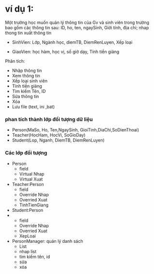 # ví dụ 1:
Một trường học muốn quản lý thông tin của Gv và sinh viên trong trường bao gồm các thông tin sau: ID, ho, ten, ngaySinh, Giới tính, địa chỉ; nhap thong tin xuất thông tin
- SinhVien: Lớp, Ngành học, diemTB, DiemRenLuyen, Xếp loại

- GiaoVien: học hàm, học vị, số giờ dạy, Tính tiền giảng

Phân tích:
- Nhập thông tin
- Xem thông tin
- Xếp loại sinh viên
- Tính tiền giảng
- Tìm kiếm Tên, ID
- Sửa thông tin
- Xóa
- Lưu file (text, ini ,bat)
### phan tích thành lớp đối tượng dữ liệu
- Person(MaSo, Ho, Ten,NgaySinh, GioiTinh,DiaChi,SoDienThoai)
- Teacher(HocHam, HocVi, SoGioDay)
- Student(Lop, Nganh, DiemTB, DiemRenLuyen)

### Các lớp đối tượng
- Person
  - field
  - Virtual Nhap
  - Virtual Xuat
- Teacher:Person
  - field
  - Override Nhap
  - Overried Xuat
  - TinhTienGiang
- Student:Person
- - field
  - Override Nhap
  - Overried Xuat
  - XepLoai
- PersonManager: quản lý danh sách
  - List
  - nhap list
  - tìm kiếm tên, id
  - sửa
  - xóa